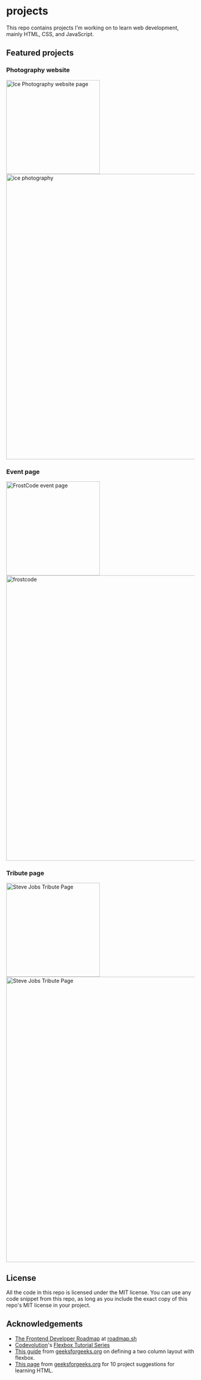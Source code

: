 # projects
This repo contains projects I'm working on to learn web development, mainly HTML, CSS, and JavaScript.
## Featured projects
### Photography website
<a data-flickr-embed="true" href="https://www.flickr.com/photos/197764307@N08/53769645339/in/dateposted-public/" title="IMG_1981"><img src="https://live.staticflickr.com/65535/53769645339_8ecacba153_k.jpg" width="250" alt="Ice Photography website page"/></a>
<a data-flickr-embed="true" href="https://www.flickr.com/photos/197764307@N08/53769318436/in/dateposted-public/" title="2"><img src="https://live.staticflickr.com/65535/53769318436_11b2e888e2_k.jpg" width="760" alt="ice photography"/></a>

### Event page
<a data-flickr-embed="true" href="https://www.flickr.com/photos/197764307@N08/53670847386/in/dateposted-public/" title="2024-04-22-1419"><img src="https://live.staticflickr.com/65535/53670847386_95d474d0ce_o.png" width="250" alt="FrostCode event page"/></a>
<a data-flickr-embed="true" href="https://www.flickr.com/photos/197764307@N08/53649145873/in/dateposted-public/" title="frostcode"><img src="https://live.staticflickr.com/65535/53649145873_b040ce92d2_o.png" width="760" alt="frostcode"/></a>

### Tribute page
<a data-flickr-embed="true" href="https://www.flickr.com/photos/197764307@N08/53696508272/in/dateposted-public/" title="2024-05-04-1133-mobile-iphone15pro"><img src="https://live.staticflickr.com/65535/53696508272_91fa7ecb4a_o.png" width="250" alt="Steve Jobs Tribute Page"/></a>
<a data-flickr-embed="true" href="https://www.flickr.com/photos/197764307@N08/53697747734/in/dateposted-public/" title="2024-05-1144-pc-1080p"><img src="https://live.staticflickr.com/65535/53697747734_3faa05e9b8_o.png" width="760" alt="Steve Jobs Tribute Page"/></a>

## License
All the code in this repo is licensed under the MIT license. You can use any code snippet from this repo, as long as you include the exact copy of this repo's MIT license in your project.

## Acknowledgements
- [The Frontend Developer Roadmap](https://roadmap.sh/frontend?r=frontend-beginner) at [roadmap.sh](roadmap.sh)
- [Codevolution](https://www.youtube.com/@Codevolution)'s [Flexbox Tutorial Series](https://www.youtube.com/watch?v=z6tJ5ngiF14&list=PLC3y8-rFHvwg6rjbiMadCILrjh7QkvzoQ&index=1)
- [This guide](https://www.geeksforgeeks.org/how-to-define-two-column-layout-using-flexbox/) from [geeksforgeeks.org](geeksforgeeks.org) on defining a two column layout with flexbox.
- [This page](https://www.geeksforgeeks.org/top-10-projects-for-beginners-to-practice-html-and-css-skills/) from 
[geeksforgeeks.org](geeksforgeeks.org) for 10 project suggestions for learning HTML.
